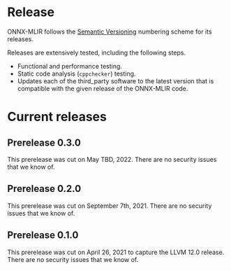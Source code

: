 <!--- SPDX-License-Identifier: Apache-2.0 -->

# Release

ONNX-MLIR follows the [Semantic Versioning](https://semver.org) numbering scheme for its releases.

Releases are extensively tested, including the following steps.
* Functional and performance testing.
* Static code analysis (`cppchecker`) testing.
* Updates each of the third_party software to the latest version that is compatible with the given release of the ONNX-MLIR code.

# Current releases

## Prerelease 0.3.0

This prerelease was cut on May TBD, 2022.
There are no security issues that we know of.

## Prerelease 0.2.0

This prerelease was cut on September 7th, 2021.
There are no security issues that we know of.

## Prerelease 0.1.0

This prerelease was cut on April 26, 2021 to capture the LLVM 12.0 release.
There are no security issues that we know of.
